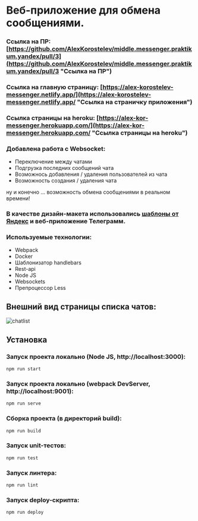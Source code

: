 # Веб-приложение для обмена сообщениями.
### Ссылка на ПР: [https://github.com/AlexKorostelev/middle.messenger.praktikum.yandex/pull/3](https://github.com/AlexKorostelev/middle.messenger.praktikum.yandex/pull/3 "Ссылка на ПР")
### Ссылка на главную страницу: [https://alex-korostelev-messenger.netlify.app/](https://alex-korostelev-messenger.netlify.app/ "Ссылка на страничку приложения")
### Ссылка страницы на heroku: [https://alex-kor-messenger.herokuapp.com/](https://alex-kor-messenger.herokuapp.com/ "Ссылка страницы на heroku")
### Добавлена работа с Websocket:
* Переключение между чатами
* Подгрузка последних сообщений чата
* Возможнось добавления / удаления пользователей из чата
* Возможность создания / удаления чата

ну и конечно ... возможность обмена сообщениями в реальном времени!

### В качестве дизайн-макета использовались [шаблоны от Яндекс](https://www.figma.com/file/24EUnEHGEDNLdOcxg7ULwV/Chat?node-id=0%3A1 "Ссылка на макеты Figma") и веб-приложение Телеграмм.
### Используемые технологии:
* Webpack
* Docker
* Шаблонизатор handlebars
* Rest-api
* Node JS
* Websockets
* Препроцессор Less

## Внешний вид страницы списка чатов:
![chatlist](https://user-images.githubusercontent.com/53473616/153272723-350568e7-921d-4632-935a-0c79ee405d51.png)

## Установка

### Запуск проекта локально (Node JS, http://localhost:3000):
```
npm run start
```
### Запуск проекта локально (webpack DevServer, http://localhost:9001):
```
npm run serve
```
### Сборка проекта (в директорий build):
```
npm run build
```
### Запуск unit-тестов:
```
npm run test
```
### Запуск линтера:
```
npm run lint
```
### Запуск deploy-скрипта:
```
npm run deploy
```
